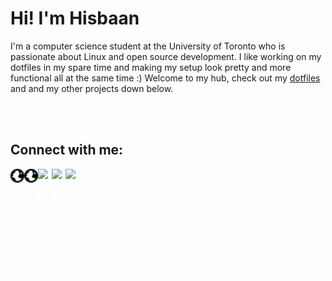 # Hi! I'm Hisbaan

I'm a computer science student at the University of Toronto who is passionate about Linux and open source development. I like working on my dotfiles in my spare time and making my setup look pretty and more functional all at the same time :) Welcome to my hub, check out my [dotfiles](https://github.com/hisbaan/dotfiles) and and my other projects down below.

<br />
<br />

## Connect with me:

[<img align="left" alt="hisbaan.com" width="22px" style="color: white;" src="https://raw.githubusercontent.com/iconic/open-iconic/master/svg/globe.svg" />][website]
[<img align="left" alt="hisbaan.com" width="22px" style="color: white;" src="https://raw.githubusercontent.com/iconic/open-iconic/master/svg/globe.svg" />][website]
[<img align="left" alt="hisbaan.com | Articles" width="22px" style="color: white;" src="" />][website]
[<img align="left" alt="HisbaanNoorani | Twitter" width="22px" style="color: white;" src="https://cdn.jsdelivr.net/npm/simple-icons@v3/icons/twitter.svg" />][twitter]
[<img align="left" alt="Hisbaan Noorani | LinkedIn" width="22px" style="color: white;" src="https://cdn.jsdelivr.net/npm/simple-icons@v3/icons/linkedin.svg" />][linkedin]

<!-- variables -->
[website]: https://hisbaan.com
[articles]: https://hisbaan.com/articles
[twitter]: https://twitter.com/hisbaannoorani
[linkedin]: https://linkedin.com/in/hisbaan

